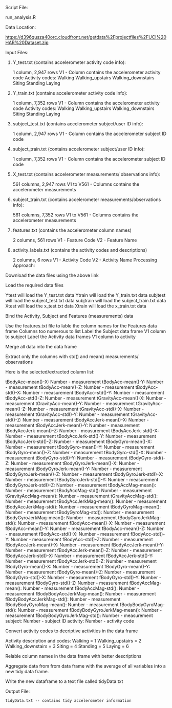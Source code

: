 Script File:

run_analysis.R

Data Location:

https://d396qusza40orc.cloudfront.net/getdata%2Fprojectfiles%2FUCI%20HAR%20Dataset.zip


Input Files:

1) Y_test.txt (contains accelerometer activity code info):

	1 column, 2,947 rows
	V1 - Column contains the accelerometer activity code
	Activity codes:
	Walking
	Walking_upstairs
	Walking_downstairs
	Siting
	Standing
	Laying

2) Y_train.txt (contains accelerometer activity code info):

	1 column, 7,352 rows
	V1 - Column contains the accelerometer activity code
	Activity codes:
	Walking
	Walking_upstairs
	Walking_downstairs
	Siting
	Standing
	Laying

3) subject_test.txt  (contains accelerometer subject/user ID info):

	1 column, 2,947 rows
	V1 - Column contains the accelerometer subject ID code

4) subject_train.txt  (contains accelerometer subject/user ID info):

	1 column, 7,352 rows
	V1 - Column contains the accelerometer subject ID code

5) X_test.txt  (contains accelerometer measurements/ observations info):

	561 columns, 2,947 rows
	V1 to V561 - Columns contains the accelerometer measurements

6) subject_train.txt  (contains accelerometer measurements/observations info):

	561 columns, 7,352 rows
	V1 to V561 - Columns contains the accelerometer measurements

7) features.txt  (contains the accelerometer column names)

	2 columns, 561 rows
	V1 - Feature Code
	V2 - Feature Name
	
8) activity_labels.txt (contains the activity codes and descriptions)

	2 columns, 6 rows
	V1 - Activity Code
	V2 - Activity Name
	Processing Approach:

Download the data files using the above link

Load the required data files

Ytest will load the Y_test.txt data
Ytrain will load the Y_train.txt data
subjtest will load the subject_test.txt data
subjtrain will load the subject_train.txt data
Xtest will load the x_test.txt data
Xtrain will load the x_train.txt data

Bind the Activity, Subject and Features (measurements) data

Use the features.txt file to lable the column names for the Features data frame
Columns too numerous to list
Label the Subject data frame V1 column to subject
Label the Activity data frames V1 column to activity

Merge all data into the data frame

Extract only the columns with std() and mean() measurements/ observations

Here is the selected/extracted column list:

tBodyAcc-mean()-X: Number - measurement
tBodyAcc-mean()-Y: Number - measurement
tBodyAcc-mean()-Z: Number - measurement
tBodyAcc-std()-X: Number - measurement
tBodyAcc-std()-Y: Number - measurement
tBodyAcc-std()-Z: Number - measurement
tGravityAcc-mean()-X: Number - measurement
tGravityAcc-mean()-Y: Number - measurement
tGravityAcc-mean()-Z: Number - measurement
tGravityAcc-std()-X: Number - measurement
tGravityAcc-std()-Y: Number - measurement
tGravityAcc-std()-Z: Number - measurement
tBodyAccJerk-mean()-X: Number - measurement
tBodyAccJerk-mean()-Y: Number - measurement
tBodyAccJerk-mean()-Z: Number - measurement
tBodyAccJerk-std()-X: Number - measurement
tBodyAccJerk-std()-Y: Number - measurement
tBodyAccJerk-std()-Z: Number - measurement
tBodyGyro-mean()-X: Number - measurement
tBodyGyro-mean()-Y: Number - measurement
tBodyGyro-mean()-Z: Number - measurement
tBodyGyro-std()-X: Number - measurement
tBodyGyro-std()-Y: Number - measurement
tBodyGyro-std()-Z: Number - measurement
tBodyGyroJerk-mean()-X: Number - measurement
tBodyGyroJerk-mean()-Y: Number - measurement
tBodyGyroJerk-mean()-Z: Number - measurement
tBodyGyroJerk-std()-X: Number - measurement
tBodyGyroJerk-std()-Y: Number - measurement
tBodyGyroJerk-std()-Z: Number - measurement
tBodyAccMag-mean(): Number - measurement
tBodyAccMag-std(): Number - measurement
tGravityAccMag-mean(): Number - measurement
tGravityAccMag-std(): Number - measurement
tBodyAccJerkMag-mean(): Number - measurement
tBodyAccJerkMag-std(): Number - measurement
tBodyGyroMag-mean(): Number - measurement
tBodyGyroMag-std(): Number - measurement
tBodyGyroJerkMag-mean(): Number - measurement
tBodyGyroJerkMag-std(): Number - measurement
fBodyAcc-mean()-X: Number - measurement
fBodyAcc-mean()-Y: Number - measurement
fBodyAcc-mean()-Z: Number - measurement
fBodyAcc-std()-X: Number - measurement
fBodyAcc-std()-Y: Number - measurement
fBodyAcc-std()-Z: Number - measurement
fBodyAccJerk-mean()-X: Number - measurement
fBodyAccJerk-mean()-Y: Number - measurement
fBodyAccJerk-mean()-Z: Number - measurement
fBodyAccJerk-std()-X: Number - measurement
fBodyAccJerk-std()-Y: Number - measurement
fBodyAccJerk-std()-Z: Number - measurement
fBodyGyro-mean()-X: Number - measurement
fBodyGyro-mean()-Y: Number - measurement
fBodyGyro-mean()-Z: Number - measurement
fBodyGyro-std()-X: Number - measurement
fBodyGyro-std()-Y: Number - measurement
fBodyGyro-std()-Z: Number - measurement
fBodyAccMag-mean(): Number - measurement
fBodyAccMag-std(): Number - measurement
fBodyBodyAccJerkMag-mean(): Number - measurement
fBodyBodyAccJerkMag-std(): Number - measurement
fBodyBodyGyroMag-mean(): Number - measurement
fBodyBodyGyroMag-std(): Number - measurement
fBodyBodyGyroJerkMag-mean(): Number - measurement
fBodyBodyGyroJerkMag-std(): Number - measurement
subject: Number - subject ID
activity: Number - activity code

Convert activity codes to decriptive activities in the data frame

Activity description and codes:
Walking = 1
Walking_upstairs = 2
Walking_downstairs = 3
Siting = 4
Standing = 5
Laying = 6

Relable column names in the data frame with better descriptions

Aggregate data from from data frame with the average of all variables 
into a new tidy data frame.

Write the new dataframe to a text file called tidyData.txt

Output File:

	tidyData.txt -- contains tidy accelerometer information